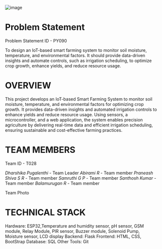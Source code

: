 ![image](https://github.com/user-attachments/assets/d6d3aa79-4cf6-4b42-8c0a-093b62fb9ea1)

# Problem Statement
Problem Statement ID - PY090

To design an IoT-based smart farming system to monitor soil moisture, temperature, and environmental factors. It should provide data-driven insights and automate controls, such as irrigation scheduling, to optimize crop growth, enhance yields, and reduce resource usage.

# OVERVIEW
This project develops an IoT-based Smart Farming System to monitor soil moisture, temperature, and environmental factors for optimizing crop growth. It provides data-driven insights and automated irrigation controls to enhance yields and reduce resource usage. Using sensors, a microcontroller, and a web application, the system enables precision agriculture by delivering real-time data and efficient irrigation scheduling, ensuring sustainable and cost-effective farming practices.

# TEAM MEMBERS
Team ID - T028

*Dharshika Pugalenthi* - Team Leader 
*Abirami R* - Team member 
*Praneash Shiva S R* - Team member 
*Samruthi G P* - Team member 
*Santhosh Kumar* - Team member 
*Balamurugan R* - Team member 

Team Photo

# TECHNICAL STACK

Hardware: ESP32,Temperature and humidity sensor, pH sensor, GSM module, Relay Module, PIR sensor, Buzzer module, Solenoid Pump, Moisture sensor, LCD display 
Backend: Flask 
Frontend: HTML, CSS, BootStrap 
Database: SQL 
Other Tools: Git 
